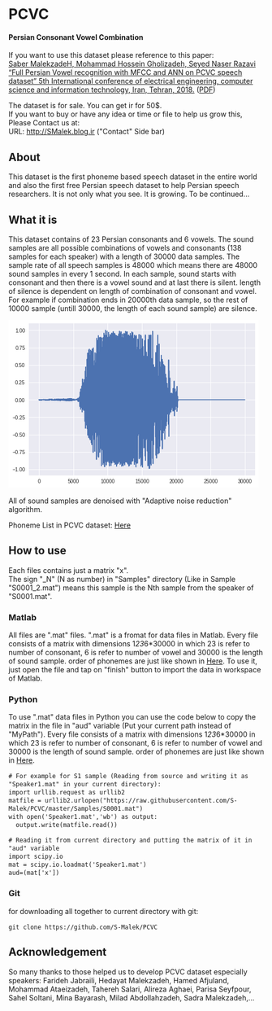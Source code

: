 # PCVC
#### **Persian Consonant Vowel Combination**  
If you want to use this dataset please reference to this paper:  
[Saber MalekzadeH, Mohammad Hossein Gholizadeh, Seyed Naser Razavi “Full Persian Vowel recognition with MFCC and ANN on PCVC speech dataset” 5th International conference of electrical engineering, computer science and information technology, Iran, Tehran, 2018.](https://scholar.google.com/citations?user=AVMa3t0AAAAJ&hl=en#d=gs_md_cita-d&p=&u=%2Fcitations%3Fview_op%3Dview_citation%26hl%3Den%26user%3DAVMa3t0AAAAJ%26citation_for_view%3DAVMa3t0AAAAJ%3AIjCSPb-OGe4C%26tzom%3D-270) ([PDF](http://bayanbox.ir/download/2723849504007807268/Full-Persian-Vowel-recognition-with-MFCC-and-ANN-on-PCVC-speech-dataset.pdf))

The dataset is for sale. You can get ir for 50$.  
If you want to buy or have any idea or time or file to help us grow this, Please Contact us at:  
URL: http://SMalek.blog.ir ("Contact" Side bar)


## About
This dataset is the first phoneme based speech dataset in the entire world and also the first free Persian speech dataset to help Persian speech researchers. It is not only what you see. It is growing. To be continued...  
## What it is
This dataset contains of 23 Persian consonants and 6 vowels. The sound samples are all possible combinations of vowels and consonants (138 samples for each speaker) with a length of 30000 data samples. The sample rate of all speech samples is 48000 which means there are 48000 sound samples in every 1 second. In each sample, sound starts with consonant and then there is a vowel sound and at last there is silent. length of silence is dependent on length of combination of consonant and vowel. For example if combination ends in 20000th data sample, so the rest of 10000 sample (untill 30000, the length of each sound sample) are silence.   

![alt text](https://github.com/S-Malek/PCVC/blob/master/Images/SoundSample.png?raw=true)  

All of sound samples are denoised with "Adaptive noise reduction" algorithm.

Phoneme List in PCVC dataset:
[Here](https://github.com/S-Malek/PCVC/blob/master/Images/PhonemeList.JPG)


## How to use
Each files contains just a matrix "x".  
The sign "_N" (N as number) in "Samples" directory (Like in Sample "S0001_2.mat") means this sample is the Nth sample from the speaker of "S0001.mat".
### Matlab
All files are ".mat" files. ".mat" is a fromat for data files in Matlab. Every file consists of a matrix with dimensions 1*23*6*30000 in which 23 is refer to number of consonant, 6 is refer to number of vowel and 30000 is the length of sound sample. order of phonemes are just like shown in [Here](https://github.com/S-Malek/PCVC/blob/master/Images/PhonemeList.JPG). To use it, just open the file and tap on "finish" button to import the data in workspace of Matlab.

### Python
To use ".mat" data files in Python you can use the code below to copy the matrix in the file in "aud" variable (Put your current path instead of "MyPath"). Every file consists of a matrix with dimensions 1*23*6*30000 in which 23 is refer to number of consonant, 6 is refer to number of vowel and 30000 is the length of sound sample. order of phonemes are just like shown in [Here](https://github.com/S-Malek/PCVC/blob/master/Images/PhonemeList.JPG).
```
# For example for S1 sample (Reading from source and writing it as "Speaker1.mat" in your current directory):
import urllib.request as urllib2
matfile = urllib2.urlopen("https://raw.githubusercontent.com/S-Malek/PCVC/master/Samples/S0001.mat")
with open('Speaker1.mat','wb') as output:
  output.write(matfile.read())
```
```
# Reading it from current directory and putting the matrix of it in "aud" variable
import scipy.io  
mat = scipy.io.loadmat('Speaker1.mat')  
aud=(mat['x'])
```
### Git
for downloading all together to current directory with git:
```
git clone https://github.com/S-Malek/PCVC
```

## Acknowledgement
So many thanks to those helped us to develop PCVC dataset especially speakers: Farideh Jabraili, Hedayat Malekzadeh, Hamed
Afjuland, Mohammad Ataeizadeh, Tahereh Salari, Alireza Aghaei, Parisa Seyfpour, Sahel Soltani, Mina Bayarash, Milad Abdollahzadeh, Sadra Malekzadeh,...
